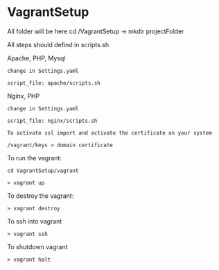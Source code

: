 # VagrantSetup

All folder will be here cd /VagrantSetup -> mkdir projectFolder

All steps should defind in scripts.sh

Apache, PHP, Mysql
	
	change in Settings.yaml

	script_file: apache/scripts.sh


Nginx, PHP
	
	change in Settings.yaml

	script_file: nginx/scripts.sh

	To activate ssl import and activate the certificate on your system

	/vagrant/keys > domain certificate


To run the vagrant:

	cd VagrantSetup/vagrant

	> vagrant up

To destroy the vagrant:

	> vagrant destroy

To ssh into vagrant 
	
	> vagrant ssh

To shutdown vagrant 
	
	> vagrant halt